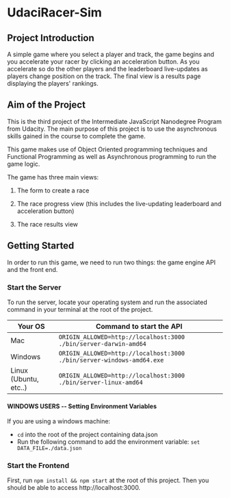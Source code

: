 # UdaciRacer-Sim

## Project Introduction
A simple game where you select a player and track, the game begins and you accelerate your racer by clicking an acceleration button. As you accelerate so do the other players and the leaderboard live-updates as players change position on the track. The final view is a results page displaying the players' rankings.

## Aim of the Project
This is the third project of the Intermediate JavaScript Nanodegree Program from Udacity. The main purpose of this project is to use the asynchronous skills gained in the course to complete the game.

This game makes use of Object Oriented programming techniques and Functional Programming as well as Asynchronous programming to run the game logic.

The game has three main views:

1. The form to create a race

2. The race progress view (this includes the live-updating leaderboard and acceleration button)

3. The race results view

## Getting Started

In order to run this game, we need to run two things: the game engine API and the front end.

### Start the Server

To run the server, locate your operating system and run the associated command in your terminal at the root of the project.

| Your OS               | Command to start the API                                  |
| --------------------- | --------------------------------------------------------- |
| Mac                   | `ORIGIN_ALLOWED=http://localhost:3000 ./bin/server-darwin-amd64`   |
| Windows               | `ORIGIN_ALLOWED=http://localhost:3000 ./bin/server-windows-amd64.exe`   |
| Linux (Ubuntu, etc..) | `ORIGIN_ALLOWED=http://localhost:3000 ./bin/server-linux-amd64` |


#### WINDOWS USERS -- Setting Environment Variables
If you are using a windows machine:
- `cd` into the root of the project containing data.json 
- Run the following command to add the environment variable:
```set DATA_FILE=./data.json```

### Start the Frontend

First, run `npm install && npm start` at the root of this project. Then you should be able to access http://localhost:3000.
